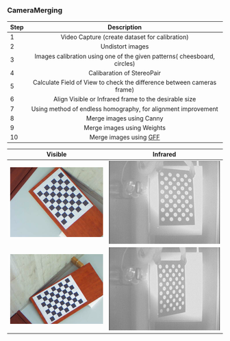 ### CameraMerging
| Step      | Description                | 
| ------------- |:------------------:|
|  1     | Video Capture (create dataset for calibration)    |
| 2  | Undistort images         |
|  3  | Images calibration using one of the given patterns( cheesboard, circles) |
|  4  | Calibaration of StereoPair |
|  5  | Calculate Field of View to check the difference between cameras frame) |
| 6  | Align Visible or Infrared frame to the desirable size |
| 7  | Using method of endless homography, for alignment improvement|
|  8  | Merge images using Canny |
|  9  | Merge images using Weights |
|  10 | Merge images using [GFF](https://github.com/L0rd1k/GFF-Cameras-frame-fusion) |


| Visible       | Infrared           |
| ------------- |:------------------:|
|![alt-текст](https://github.com/L0rd1k/CameraMerging/blob/master/TestResults/1.png)|![alt-текст](https://github.com/L0rd1k/CameraMerging/blob/master/TestResults/1-1.png)|
|![alt-текст](https://github.com/L0rd1k/CameraMerging/blob/master/TestResults/2.png)|![alt-текст](https://github.com/L0rd1k/CameraMerging/blob/master/TestResults/1-2.png)|
